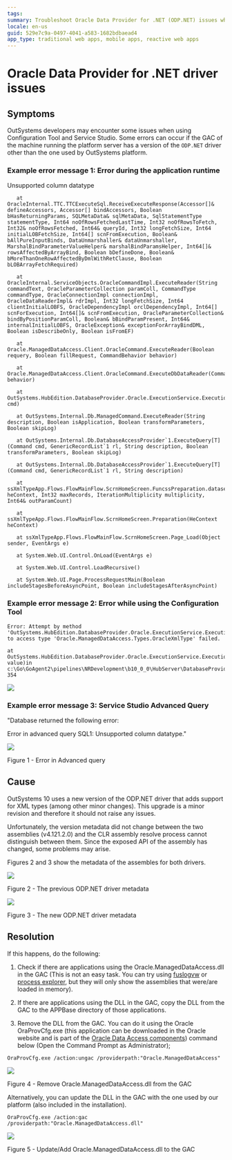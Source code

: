```yaml
---
tags:
summary: Troubleshoot Oracle Data Provider for .NET (ODP.NET) issues when using Configuration Tool and Service Studio. 
locale: en-us
guid: 529e7c9a-0497-4041-a583-1682bdbaead4
app_type: traditional web apps, mobile apps, reactive web apps
---
```


# Oracle Data Provider for .NET driver issues

## Symptoms

OutSystems developers may encounter some issues when using Configuration Tool and Service Studio. Some errors can occur if the GAC of the machine running the platform server has a version of the `ODP.NET` driver other than the one used by OutSystems platform.

### Example error message 1: Error during the application runtime

Unsupported column datatype

```
   at OracleInternal.TTC.TTCExecuteSql.ReceiveExecuteResponse(Accessor[]& defineAccessors, Accessor[] bindAccessors, Boolean bHasReturningParams, SQLMetaData& sqlMetaData, SqlStatementType statementType, Int64 noOfRowsFetchedLastTime, Int32 noOfRowsToFetch, Int32& noOfRowsFetched, Int64& queryId, Int32 longFetchSize, Int64 initialLOBFetchSize, Int64[] scnFromExecution, Boolean& bAllPureInputBinds, DataUnmarshaller& dataUnmarshaller, MarshalBindParameterValueHelper& marshalBindParamsHelper, Int64[]& rowsAffectedByArrayBind, Boolean bDefineDone, Boolean& bMoreThanOneRowAffectedByDmlWithRetClause, Boolean bLOBArrayFetchRequired)

   at OracleInternal.ServiceObjects.OracleCommandImpl.ExecuteReader(String commandText, OracleParameterCollection paramColl, CommandType commandType, OracleConnectionImpl connectionImpl, OracleDataReaderImpl& rdrImpl, Int32 longFetchSize, Int64 clientInitialLOBFS, OracleDependencyImpl orclDependencyImpl, Int64[] scnForExecution, Int64[]& scnFromExecution, OracleParameterCollection& bindByPositionParamColl, Boolean& bBindParamPresent, Int64& internalInitialLOBFS, OracleException& exceptionForArrayBindDML, Boolean isDescribeOnly, Boolean isFromEF)

   at Oracle.ManagedDataAccess.Client.OracleCommand.ExecuteReader(Boolean requery, Boolean fillRequest, CommandBehavior behavior)

   at Oracle.ManagedDataAccess.Client.OracleCommand.ExecuteDbDataReader(CommandBehavior behavior)

   at OutSystems.HubEdition.DatabaseProvider.Oracle.ExecutionService.ExecutionService.ExecuteReader(IDbCommand cmd)

   at OutSystems.Internal.Db.ManagedCommand.ExecuteReader(String description, Boolean isApplication, Boolean transformParameters, Boolean skipLog)

   at OutSystems.Internal.Db.DatabaseAccessProvider`1.ExecuteQuery[T](Command cmd, GenericRecordList`1 rl, String description, Boolean transformParameters, Boolean skipLog)

   at OutSystems.Internal.Db.DatabaseAccessProvider`1.ExecuteQuery[T](Command cmd, GenericRecordList`1 rl, String description)

   at ssXmlTypeApp.Flows.FlowMainFlow.ScrnHomeScreen.FuncssPreparation.datasetGetXmltypes(HeContext heContext, Int32 maxRecords, IterationMultiplicity multiplicity, Int64& outParamCount)

   at ssXmlTypeApp.Flows.FlowMainFlow.ScrnHomeScreen.Preparation(HeContext heContext)

   at ssXmlTypeApp.Flows.FlowMainFlow.ScrnHomeScreen.Page_Load(Object sender, EventArgs e)

   at System.Web.UI.Control.OnLoad(EventArgs e)

   at System.Web.UI.Control.LoadRecursive()

   at System.Web.UI.Page.ProcessRequestMain(Boolean includeStagesBeforeAsyncPoint, Boolean includeStagesAfterAsyncPoint)

 ```

### Example error message 2: Error while using the Configuration Tool

```
Error: Attempt by method 'OutSystems.HubEdition.DatabaseProvider.Oracle.ExecutionService.ExecutionService.TransformDatabaseToRuntimeValue(System.Object)' to access type 'Oracle.ManagedDataAccess.Types.OracleXmlType' failed.

at OutSystems.HubEdition.DatabaseProvider.Oracle.ExecutionService.ExecutionService.TransformDatabaseToRuntimeValue(Object value)in c:\Go\GoAgent2\pipelines\NRDevelopment\b10_0_0\HubServer\DatabaseProviders\OracleDatabaseProvider\ExecutionService\ExecutionService.cs:line 354
```

![](images/oracle-odp-net-issues_0.png)

### Example error message 3: Service Studio Advanced Query

"Database returned the following error:

Error in advanced query SQL1: Unsupported column datatype."

![](images/oracle-odp-net-issues_1.png)

Figure 1 - Error in Advanced query

## Cause

OutSystems 10 uses a new version of the ODP.NET driver that adds support for XML types (among other minor changes). This upgrade is a minor revision and therefore it should not raise any issues.

Unfortunately, the version metadata did not change between the two assemblies (v4.121.2.0) and the CLR assembly resolve process cannot distinguish between them. Since the exposed API of the assembly has changed, some problems may arise.

Figures 2 and 3 show the metadata of the assembles for both drivers.

![](images/oracle-odp-net-issues_2.png)

Figure 2 - The previous ODP.NET driver metadata
 
![](images/oracle-odp-net-issues_3.png)

Figure 3 - The new ODP.NET driver metadata 

## Resolution

If this happens, do the following:

1. Check if there are applications using the Oracle.ManagedDataAccess.dll in the GAC (This is not an easy task. You can try using [fuslogvw](http://msdn.microsoft.com/en-us/library/e74a18c4%28VS.71%29.aspx) or [process explorer](https://technet.microsoft.com/en-us/sysinternals/bb896653.aspx), but they will only show the assemblies that were/are loaded in memory).

2. If there are applications using the DLL in the GAC, copy the DLL from the GAC to the APPBase directory of those applications.

3. Remove the DLL from the GAC. You can do it using the Oracle OraProvCfg.exe (this application can be downloaded in the Oracle website and is part of the [Oracle Data Access components](http://www.oracle.com/technetwork/database/windows/downloads/utilsoft-087491.html)) command below (Open the Command Prompt as Administrator);

```
OraProvCfg.exe /action:ungac /providerpath:"Oracle.ManagedDataAccess"
```

![](images/oracle-odp-net-issues_4.png)

Figure 4 - Remove Oracle.ManagedDataAccess.dll from the GAC

Alternatively, you can update the DLL in the GAC with the one used by our platform (also included in the installation).

```
OraProvCfg.exe /action:gac /providerpath:"Oracle.ManagedDataAccess.dll"

```

![](images/oracle-odp-net-issues_5.png)

Figure 5 - Update/Add Oracle.ManagedDataAccess.dll to the GAC

